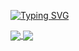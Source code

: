<a href="https://git.io/typing-svg"><img src="https://readme-typing-svg.herokuapp.com?font=Fira+Code&weight=500&size=35&pause=10&color=539CF1&center=true&vCenter=true&width=1000&height=100&lines=Hi%2C+my+name+is+Ian!;Be+Welcome!+%3A)" alt="Typing SVG" /></a>

<a href="https://github.com/anuraghazra/github-readme-stats">
  <img align="center" src="https://github-readme-stats.vercel.app/api?username=ianfelps&count_private=true&hide=stars&show_icons=true&theme=github_dark" />
</a>
<a href="https://github.com/anuraghazra/github-readme-stats">
  <img align="center" src="https://github-readme-stats.vercel.app/api/top-langs/?username=ianfelps&layout=compact&theme=github_dark" />
</a>
